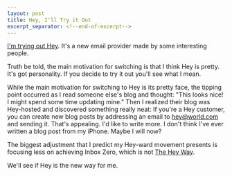 ```yaml
---
layout: post
title: Hey, I'll Try it Out
excerpt_separator: <!--end-of-excerpt-->
---
```


[I'm trying out Hey][1]. It's a new email provider made by some interesting people.

Truth be told, the main motivation for switching is that I think Hey is pretty. It's got personality. If you decide to try it out you'll see what I mean.<!--end-of-excerpt-->

While the main motivation for switching to Hey is its pretty face, the tipping point occurred as I read someone else's blog and thought: "This looks nice! I might spend some time updating mine." Then I realized their blog was Hey-hosted and discovered something really neat: If you're a Hey customer, you can create new blog posts by addressing an email to hey@world.com and sending it. That's appealing. I'd like to write more. I don't think I've ever written a blog post from my iPhone. Maybe I will now?

The biggest adjustment that I predict my Hey-ward movement presents is focusing less on achieving Inbox Zero, which is not [The Hey Way][2].

We'll see if Hey is the new way for me.

[1]: https://www.hey.com/index.html
[2]: https://www.hey.com/the-hey-way/
